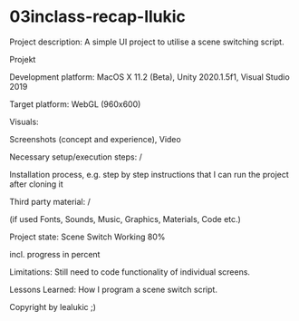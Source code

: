 # 03inclass-recap-llukic

Project description: A simple UI project to utilise a scene switching script.

Projekt

Development platform: MacOS X 11.2 (Beta), Unity 2020.1.5f1, Visual Studio 2019

Target platform: WebGL (960x600)

Visuals:

Screenshots (concept and experience), Video

Necessary setup/execution steps: /

Installation process, e.g. step by step instructions that I can run the project after cloning it

Third party material: /

(if used Fonts, Sounds, Music, Graphics, Materials, Code etc.)

Project state: Scene Switch Working 80%

incl. progress in percent

Limitations: Still need to code functionality of individual screens.

Lessons Learned: How I program a scene switch script.

Copyright by lealukic ;)
